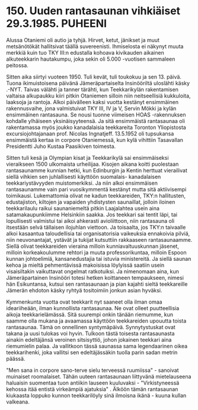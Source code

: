 


    
# 150. Uuden rantasaunan vihkiäiset 29.3.1985. PUHEENI 
Alussa Otaniemi oli autio ja tyhjä. Hirvet, ketut, jänikset ja muut metsänötökät hallitsivat täällä 
suvereenisti. Ihmiselosta ei näkynyt muuta merkkiä kuin tuo TKY III:n edustalla kohoava kivikauden 
aikainen alkuteekkarin hautakumpu, joka sekin oli 5.000 -vuotisen sammaleen peitossa. 

Sitten aika siirtyi vuoteen 1950. Tuli kevät, tuli toukokuu ja sen 13. päivä. Tuona ikimuistoisena päivänä 
Jämeräpartaiselta Insinööriltä uloslähti käsky .-NYT. Taivas välähti ja tanner tärähti, kun Teekkarikylän 
rakentamisen valtaisa alkupaukku kiiri pitkin Otaniemen silloin niin neitseellisiä kukkuloita, laaksoja ja 
rantoja. Alkoi päivälleen kaksi vuotta kestänyt ensimmäinen rakennusvaihe, jona valmistuivat TKY III, IV 
ja V, Servin Mökki ja kylän ensimmäinen rantasauna. Se nousi tuonne viimeisen HOAS -rakennuksen 
kohdalle ylhäiseen yksinäisyyteensä. Ja sitä ensimmäistä rantasaunaa oli rakentamassa myös joukko 
kanadalaisia teekkareita Toronton Yliopistosta excursiojohtajanaan prof. Nicolas Ingnatjeff. 13.5.1952 oli 
tupsukansa ensimmäistä kertaa in corpore Otaniemessä, kun kylä vihittiin Tasavallan Presidentti Juho 
Kustaa Paasikiven toimesta. 

Sitten tuli kesä ja Olympian kisat ja Teekkarikylä sai ensimmäiseksi vieraikseen 1500 ulkomaista 
urheilijaa. Kisojen aikana koitti puolestaan rantasaunamme kunnian hetki, kun Edinburgin ja Kentin 
herttuat vierailivat siellä vihkien sen juhlallisesti käyttöön suomalais- kanadalaisen teekkariystävyyden 
muistomerkiksi.  Ja niin alkoi ensimmäisen rantasaunamme vain pari vuosikymmentä kestänyt mutta sitä 
aktiivisempi toimikausi. Lukemattomia olivat ne kadun teekkareiden, TKY:n hallitusten, edustajiston, 
kiltojen ja vapaiden yhdistysten saunaillat, jolloin iloinen teekkarilaulu raikui saunaniemeltä pitkin 
Laajalahtea usein aina satamakaupunkiimme Helsinkiin saakka. Jos teekkari sai tentit läpi, tai lopullisesti 
valmistui tai aikoi ahkerasti avioliittoon, niin rantasauna oli itsestään selvä tällaisen ilojuhlan viettoon. 
Ja toisaalta, jos TKY:n taivaalle alkoi kasaantua taloudellisia tai organisatorisia vaikeuksia ennakoivia 
pilviä, niin neuvonantajat, ystävät ja tukijat kutsuttiin rakkaaseen rantasaunaamme. Siellä olivat 
teekkareiden vieraina milloin kunniavaltuuskunnan jäsenet, milloin korkeakoulumme rehtori ja muuta 
professorikuntaa, milloin Espoon kunnan johtoelimiä, kansanedustajia tai istuvia ministereitä. Ja siellä 
saunan kehoa ja mieltä pehmentävissä makoisissa löylyissä saatiin usein visaisiltakin vaikuttavat ongelmat 
ratkotuiksi. Ja nimenomaan aina, kun Jämeräpartainen Insinööri totesi hetken koittaneen tempaukseen, 
nimesi hän Esikuntansa, kutsui sen rantasaunaan ja pian kajahti sieltä teekkareille Jämerän ehdoton käsky 
ryhtyä tositoimiin jonkun asian hyväksi.

Kymmenkunta vuotta ovat teekkarit nyt saaneet olla ilman omaa ideariiheään, ilman kunnollista 
rantasaunaa. Ne ovat olleet puutteellisia aikoja teekkarielämässä.  Sitä suurempi onkin tänään riemumme, 
kun saamme olla mukana ja avaamassa käyttöön teekkareiden upouutta toista rantasaunaa. Tämä on 
onnellinen syntymäpäivä. Synnytystuskat ovat takana ja uusi tulokas voi hyvin.  Tulkoon tästä toisesta 
rantasaunasta ainakin edeltäjänsä veroinen sitsisyttiö, johon jokainen teekkari aina riemumielin palaa. Ja 
vallitkoon tässä saunassa sama legendaarinen oikea teekkarihenki, joka vallitsi sen edeltäjässäkin tuolla 
parin sadan metrin päässä. 

"Men sana in corpore sano-terve sielu terveessä ruumiissa" - sanoivat muinaiset roomalaiset. Tähän uuteen 
rantasaunaan liittyvänä mietelauseena haluaisin suomentaa tuon antiikin lauseen kuuluvaksi - 
"Virkistyneessä kehossa itää entistä virkeämpiä ajatuksia" .  Älköön tämän rantasaunan kiukaasta loppuko 
kunnon teekkarilöyly sinä ilmoisna ikänä - kuuna kullan valkeana. 

